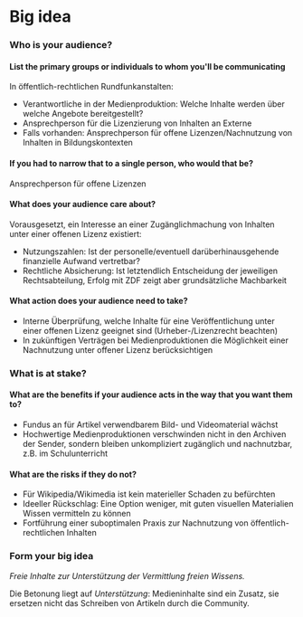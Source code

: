 # Big idea

### Who is your audience?
#### List the primary groups or individuals to whom you'll be communicating

In öffentlich-rechtlichen Rundfunkanstalten:
- Verantwortliche in der Medienproduktion: Welche Inhalte werden über welche Angebote bereitgestellt?
- Ansprechperson für die Lizenzierung von Inhalten an Externe
- Falls vorhanden: Ansprechperson für offene Lizenzen/Nachnutzung von Inhalten in Bildungskontexten

#### If you had to narrow that to a single person, who would that be?

Ansprechperson für offene Lizenzen

#### What does your audience care about?

Vorausgesetzt, ein Interesse an einer Zugänglichmachung von Inhalten unter einer offenen Lizenz existiert:
- Nutzungszahlen: Ist der personelle/eventuell darüberhinausgehende finanzielle Aufwand vertretbar?
- Rechtliche Absicherung: Ist letztendlich Entscheidung der jeweiligen Rechtsabteilung, Erfolg mit ZDF zeigt aber grundsätzliche Machbarkeit

#### What action does your audience need to take?

- Interne Überprüfung, welche Inhalte für eine Veröffentlichung unter einer offenen Lizenz geeignet sind (Urheber-/Lizenzrecht beachten)
- In zukünftigen Verträgen bei Medienproduktionen die Möglichkeit einer Nachnutzung unter offener Lizenz berücksichtigen

### What is at stake?
#### What are the benefits if your audience acts in the way that you want them to?

- Fundus an für Artikel verwendbarem Bild- und Videomaterial wächst
- Hochwertige Medienproduktionen verschwinden nicht in den Archiven der Sender, sondern bleiben unkompliziert zugänglich und nachnutzbar, z.B. im Schulunterricht

#### What are the risks if they do not?

- Für Wikipedia/Wikimedia ist kein materieller Schaden zu befürchten
- Ideeller Rückschlag: Eine Option weniger, mit guten visuellen Materialien Wissen vermitteln zu können
- Fortführung einer suboptimalen Praxis zur Nachnutzung von öffentlich-rechtlichen Inhalten

### Form your big idea

*Freie Inhalte zur Unterstützung der Vermittlung freien Wissens.*

Die Betonung liegt auf *Unterstützung*: Medieninhalte sind ein Zusatz, sie ersetzen nicht das Schreiben von Artikeln durch die Community. 
